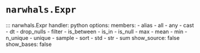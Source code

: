 # `narwhals.Expr`

::: narwhals.Expr
    handler: python
    options:
      members:
        - alias
        - all
        - any
        - cast
        - dt
        - drop_nulls
        - filter
        - is_between
        - is_in
        - is_null
        - max
        - mean
        - min
        - n_unique
        - unique
        - sample
        - sort
        - std
        - str
        - sum
      show_source: false
      show_bases: false
